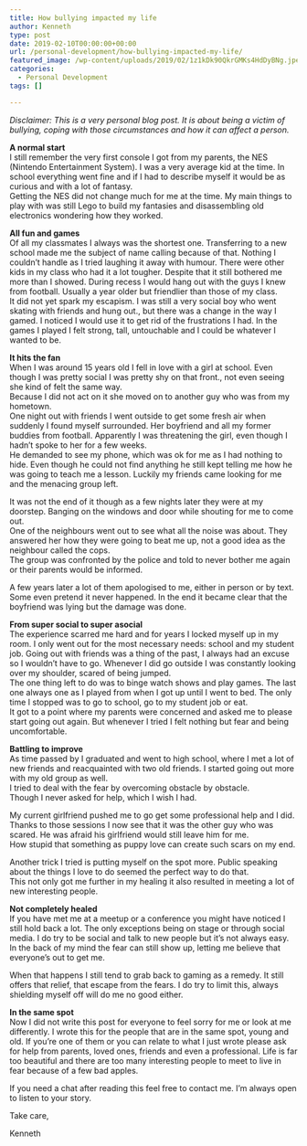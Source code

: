 ```yaml
---
title: How bullying impacted my life
author: Kenneth
type: post
date: 2019-02-10T00:00:00+00:00
url: /personal-development/how-bullying-impacted-my-life/
featured_image: /wp-content/uploads/2019/02/1z1kDk90QkrGMKs4HdDyBNg.jpeg
categories:
  - Personal Development
tags: []

---
```

<p id="f9f0" class="graf graf--p graf-after--h3">
  <em class="markup--em markup--p-em">Disclaimer: This is a very personal blog post. It is about being a victim of bullying, coping with those circumstances and how it can affect a person.</em>
</p>

<p id="511a" class="graf graf--p graf-after--figure">
  <strong class="markup--strong markup--p-strong">A normal start</strong><br /> I still remember the very first console I got from my parents, the NES (Nintendo Entertainment System). I was a very average kid at the time. In school everything went fine and if I had to describe myself it would be as curious and with a lot of fantasy.<br /> Getting the NES did not change much for me at the time. My main things to play with was still Lego to build my fantasies and disassembling old electronics wondering how they worked.
</p>

<p id="d442" class="graf graf--p graf-after--p">
  <strong class="markup--strong markup--p-strong">All fun and games</strong><br /> Of all my classmates I always was the shortest one. Transferring to a new school made me the subject of name calling because of that. Nothing I couldn’t handle as I tried laughing it away with humour. There were other kids in my class who had it a lot tougher. Despite that it still bothered me more than I showed. During recess I would hang out with the guys I knew from football. Usually a year older but friendlier than those of my class.<br /> It did not yet spark my escapism. I was still a very social boy who went skating with friends and hung out., but there was a change in the way I gamed. I noticed I would use it to get rid of the frustrations I had. In the games I played I felt strong, tall, untouchable and I could be whatever I wanted to be.
</p>

<p id="4db8" class="graf graf--p graf-after--p">
  <strong class="markup--strong markup--p-strong">It hits the fan</strong><br /> When I was around 15 years old I fell in love with a girl at school. Even though I was pretty social I was pretty shy on that front., not even seeing she kind of felt the same way.<br /> Because I did not act on it she moved on to another guy who was from my hometown.<br /> One night out with friends I went outside to get some fresh air when suddenly I found myself surrounded. Her boyfriend and all my former buddies from football. Apparently I was threatening the girl, even though I hadn’t spoke to her for a few weeks.<br /> He demanded to see my phone, which was ok for me as I had nothing to hide. Even though he could not find anything he still kept telling me how he was going to teach me a lesson. Luckily my friends came looking for me and the menacing group left.
</p>

<p id="b761" class="graf graf--p graf-after--p">
  It was not the end of it though as a few nights later they were at my doorstep. Banging on the windows and door while shouting for me to come out.<br /> One of the neighbours went out to see what all the noise was about. They answered her how they were going to beat me up, not a good idea as the neighbour called the cops.<br /> The group was confronted by the police and told to never bother me again or their parents would be informed.
</p>

<p id="5168" class="graf graf--p graf-after--p">
  A few years later a lot of them apologised to me, either in person or by text. Some even pretend it never happened. In the end it became clear that the boyfriend was lying but the damage was done.
</p>

<p id="85f2" class="graf graf--p graf-after--p">
  <strong class="markup--strong markup--p-strong">From super social to super asocial</strong><br /> The experience scarred me hard and for years I locked myself up in my room. I only went out for the most necessary needs: school and my student job. Going out with friends was a thing of the past, I always had an excuse so I wouldn’t have to go. Whenever I did go outside I was constantly looking over my shoulder, scared of being jumped.<br /> The one thing left to do was to binge watch shows and play games. The last one always one as I played from when I got up until I went to bed. The only time I stopped was to go to school, go to my student job or eat.<br /> It got to a point where my parents were concerned and asked me to please start going out again. But whenever I tried I felt nothing but fear and being uncomfortable.
</p>

<p id="43be" class="graf graf--p graf-after--p">
  <strong class="markup--strong markup--p-strong">Battling to improve</strong><br /> As time passed by I graduated and went to high school, where I met a lot of new friends and reacquainted with two old friends. I started going out more with my old group as well.<br /> I tried to deal with the fear by overcoming obstacle by obstacle.<br /> Though I never asked for help, which I wish I had.
</p>

<p id="90e9" class="graf graf--p graf-after--p">
  My current girlfriend pushed me to go get some professional help and I did. Thanks to those sessions I now see that it was the other guy who was scared. He was afraid his girlfriend would still leave him for me.<br /> How stupid that something as puppy love can create such scars on my end.
</p>

<p id="13ee" class="graf graf--p graf-after--p">
  Another trick I tried is putting myself on the spot more. Public speaking about the things I love to do seemed the perfect way to do that.<br /> This not only got me further in my healing it also resulted in meeting a lot of new interesting people.
</p>

<p id="f720" class="graf graf--p graf-after--p">
  <strong class="markup--strong markup--p-strong">Not completely healed</strong><br /> If you have met me at a meetup or a conference you might have noticed I still hold back a lot. The only exceptions being on stage or through social media. I do try to be social and talk to new people but it’s not always easy. In the back of my mind the fear can still show up, letting me believe that everyone’s out to get me.
</p>

<p id="4dcd" class="graf graf--p graf-after--p">
  When that happens I still tend to grab back to gaming as a remedy. It still offers that relief, that escape from the fears. I do try to limit this, always shielding myself off will do me no good either.
</p>

<p id="1a45" class="graf graf--p graf-after--p">
  <strong class="markup--strong markup--p-strong">In the same spot</strong><br /> Now I did not write this post for everyone to feel sorry for me or look at me differently. I wrote this for the people that are in the same spot, young and old. If you’re one of them or you can relate to what I just wrote please ask for help from parents, loved ones, friends and even a professional. Life is far too beautiful and there are too many interesting people to meet to live in fear because of a few bad apples.
</p>

<p id="2006" class="graf graf--p graf-after--p">
  If you need a chat after reading this feel free to contact me. I’m always open to listen to your story.
</p>

<p id="9151" class="graf graf--p graf-after--p">
  Take care,
</p>

<p id="5b4a" class="graf graf--p graf-after--p graf--trailing">
  Kenneth
</p>